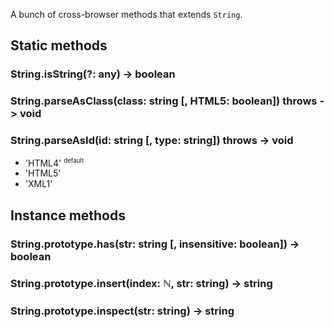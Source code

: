 A bunch of cross-browser methods that extends `String`.

## Static methods
### String.isString(?: any) -> boolean
### String.parseAsClass(class: string [, HTML5: boolean]) throws -> void
### String.parseAsId(id: string [, type: string]) throws -> void
  - 'HTML4' <sup><small>default</small></sup>
  - 'HTML5'
  - 'XML1'

## Instance methods
### String.prototype.has(str: string [, insensitive: boolean]) -> boolean
### String.prototype.insert(index: ℕ, str: string) -> string
### String.prototype.inspect(str: string) -> string
